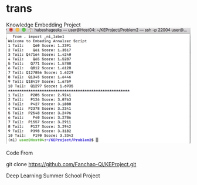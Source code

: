# trans
Knowledge Embedding Project
![oneshot task](test.png)



Code From

git clone https://github.com/Fanchao-Qi/KEProject.git

Deep Learning Summer School Project
